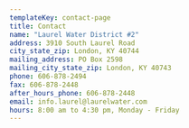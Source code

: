 ```yaml
---
templateKey: contact-page
title: Contact
name: "Laurel Water District #2"
address: 3910 South Laurel Road
city_state_zip: London, KY 40744
mailing_address: PO Box 2598
mailing_city_state_zip: London, KY 40743
phone: 606-878-2494
fax: 606-878-2448
after_hours_phone: 606-878-2448
email: info.laurel@laurelwater.com
hours: 8:00 am to 4:30 pm, Monday - Friday
---
```

